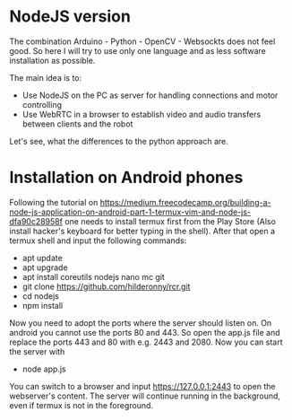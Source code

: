 # NodeJS version

The combination Arduino - Python - OpenCV - Websockts does not feel good.
So here I will try to use only one language and as less software installation as possible.

The main idea is to:
* Use NodeJS on the PC as server for handling connections and motor controlling
* Use WebRTC in a browser to establish video and audio transfers between clients and the robot

Let's see, what the differences to the python approach are.

# Installation on Android phones

Following the tutorial on https://medium.freecodecamp.org/building-a-node-js-application-on-android-part-1-termux-vim-and-node-js-dfa90c28958f one needs to install termux first from the Play Store (Also install hacker's keyboard for better typing in the shell). After that open a termux shell and input the following commands:

* apt update
* apt upgrade
* apt install coreutils nodejs nano mc git
* git clone https://github.com/hilderonny/rcr.git
* cd nodejs
* npm install

Now you need to adopt the ports where the server should listen on. On android you cannot use the ports 80 and 443. So open the app.js file and replace the ports 443 and 80 with e.g. 2443 and 2080. Now you can start the server with

* node app.js

You can switch to a browser and input https://127.0.0.1:2443 to open the webserver's content. The server will continue running in the background, even if termux is not in the foreground.